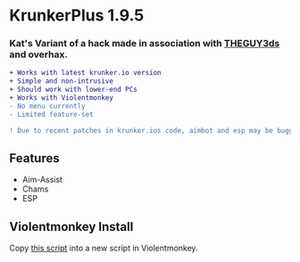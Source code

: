 # KrunkerPlus 1.9.5
### Kat's Variant of a hack made in association with [THEGUY3ds](https://github.com/THEGUY3ds) and overhax.

```diff
+ Works with latest krunker.io version
+ Simple and non-intrusive
+ Should work with lower-end PCs
+ Works with Violentmonkey
- No menu currently
- Limited feature-set

! Due to recent patches in krunker.ios code, aimbot and esp may be buggy.
```

## Features

- Aim-Assist
- Chams
- ESP

## Violentmonkey Install

Copy [this script](https://raw.githubusercontent.com/Katistic/Krunker-Hacks/KrunkerPlus/KrunkerPlus.js?token=AIAWJI7Y4Z6OCORRWG6VTOK6CSRYG) into a new script in Violentmonkey.
